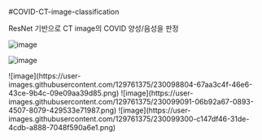 #COVID-CT-image-classification

ResNet 기반으로 CT image의 COVID 양성/음성을 판정

<Classification Threshold>

![image](https://user-images.githubusercontent.com/129761375/230097790-a41ff856-66c5-4d40-b32c-113f75318bd5.png)

![image](https://user-images.githubusercontent.com/129761375/230098406-cc1c0b87-a971-42d2-a8a6-f0945a74ed78.png)

<ROC Curve to AUROC>
![image](https://user-images.githubusercontent.com/129761375/230098804-67aa3c4f-46e6-43ce-9b4c-09e09aa39d85.png)

<Multiple Classification>
![image](https://user-images.githubusercontent.com/129761375/230099091-06b92a67-0893-4507-8079-429533e71987.png)

<Precision Recall Curve>
![image](https://user-images.githubusercontent.com/129761375/230099300-c147df46-31de-4cdb-a888-7048f590a6e1.png)
